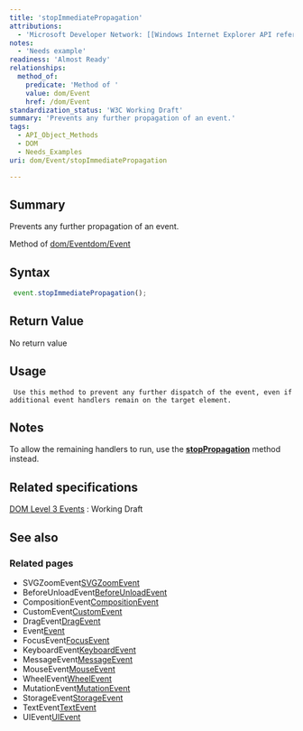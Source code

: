 ```yaml
---
title: 'stopImmediatePropagation'
attributions:
  - 'Microsoft Developer Network: [[Windows Internet Explorer API reference](http://msdn.microsoft.com/en-us/library/ie/hh828809%28v=vs.85%29.aspx) Article]'
notes:
  - 'Needs example'
readiness: 'Almost Ready'
relationships:
  method_of:
    predicate: 'Method of '
    value: dom/Event
    href: /dom/Event
standardization_status: 'W3C Working Draft'
summary: 'Prevents any further propagation of an event.'
tags:
  - API_Object_Methods
  - DOM
  - Needs_Examples
uri: dom/Event/stopImmediatePropagation

---
```

## Summary

Prevents any further propagation of an event.

Method of [dom/Event](/dom/Event)[dom/Event](/dom/Event)

## Syntax

``` js
 event.stopImmediatePropagation();
```

## Return Value

No return value

## Usage

     Use this method to prevent any further dispatch of the event, even if additional event handlers remain on the target element.

## Notes

To allow the remaining handlers to run, use the [**stopPropagation**](/dom/Event/stopPropagation) method instead.

## Related specifications

[DOM Level 3 Events](http://www.w3.org/TR/DOM-Level-3-Events/)
:   Working Draft

## See also

### Related pages

-   SVGZoomEvent[SVGZoomEvent](/svg/objects/SVGZoom)
-   BeforeUnloadEvent[BeforeUnloadEvent](/dom/BeforeUnloadEvent)
-   CompositionEvent[CompositionEvent](/dom/CompositionEvent)
-   CustomEvent[CustomEvent](/dom/CustomEvent)
-   DragEvent[DragEvent](/dom/DragEvent)
-   Event[Event](/dom/Event)
-   FocusEvent[FocusEvent](/dom/FocusEvent)
-   KeyboardEvent[KeyboardEvent](/dom/KeyboardEvent)
-   MessageEvent[MessageEvent](/dom/MessageEvent)
-   MouseEvent[MouseEvent](/dom/MouseEvent)
-   WheelEvent[WheelEvent](/dom/WheelEvent)
-   MutationEvent[MutationEvent](/dom/MutationEvent)
-   StorageEvent[StorageEvent](/dom/StorageEvent)
-   TextEvent[TextEvent](/dom/TextEvent)
-   UIEvent[UIEvent](/dom/UIEvent)
